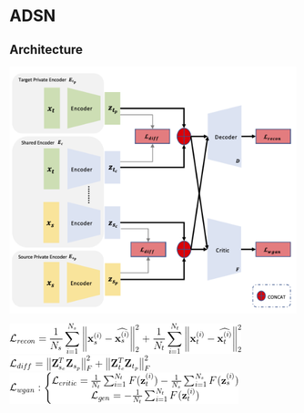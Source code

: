 # ADSN
## Architecture

![architecture](./figs/architecture.png?raw=true)

![l_recon](./figs/L_recon.gif?raw=true)
![l_diff](./figs/L_diff.gif?raw=true)
![l_wgan](./figs/L_wgan.gif?raw=true)

